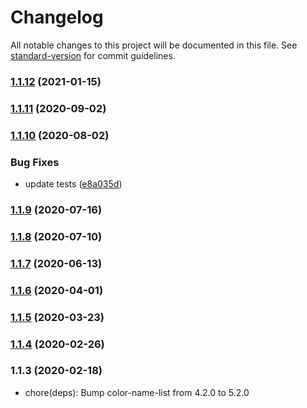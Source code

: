 # Changelog

All notable changes to this project will be documented in this file. See [standard-version](https://github.com/conventional-changelog/standard-version) for commit guidelines.

### [1.1.12](https://github.com/distributedvc/cherangi/compare/v1.1.11...v1.1.12) (2021-01-15)

### [1.1.11](https://github.com/distributedvc/cherangi/compare/v1.1.10...v1.1.11) (2020-09-02)

### [1.1.10](https://github.com/distributedvc/cherangi/compare/v1.1.9...v1.1.10) (2020-08-02)


### Bug Fixes

* update tests ([e8a035d](https://github.com/distributedvc/cherangi/commit/e8a035d4b857bcedb7bd54c14688b4f62fd47982))

### [1.1.9](https://github.com/distributedvc/cherangi/compare/v1.1.8...v1.1.9) (2020-07-16)

### [1.1.8](https://github.com/distributedvc/cherangi/compare/v1.1.7...v1.1.8) (2020-07-10)

### [1.1.7](https://github.com/distributedvc/cherangi/compare/v1.1.6...v1.1.7) (2020-06-13)

### [1.1.6](https://github.com/distributedvc/cherangi/compare/v1.1.5...v1.1.6) (2020-04-01)

### [1.1.5](https://github.com/distributedvc/cherangi/compare/v1.1.4...v1.1.5) (2020-03-23)

### [1.1.4](https://github.com/distributedvc/cherangi/compare/v1.1.2...v1.1.4) (2020-02-26)

### 1.1.3 (2020-02-18)

- chore(deps): Bump color-name-list from 4.2.0 to 5.2.0
